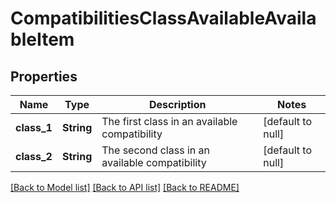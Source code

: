 # CompatibilitiesClassAvailableAvailableItem

## Properties
Name | Type | Description | Notes
------------ | ------------- | ------------- | -------------
**class_1** | **String** | The first class in an available compatibility | [default to null]
**class_2** | **String** | The second class in an available compatibility | [default to null]

[[Back to Model list]](../README.md#documentation-for-models) [[Back to API list]](../README.md#documentation-for-api-endpoints) [[Back to README]](../README.md)


